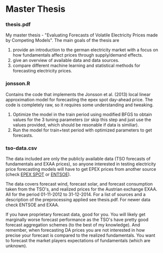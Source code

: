 # Master Thesis

### thesis.pdf
My master thesis - "Evaluating Forecasts of Volatile Electricity Prices made by Competing Models". The main goals of the thesis are 

1. provide an introduction to the german electricity market with a focus on how fundamentals affect prices through supply/demand effects. 
2. give an overview of available data and data sources.
3. compare different machine learning and statistical methods for forecasting electricity prices.

### jonsson.R
Contains the code that implements the Jonsson et al. (2013) local linear approximation model for forecasting the epex spot day-ahead price. The code is completely raw, so it requires some understanding and tweaking. 

1. Optimize the model in the train period using modified BFGS to obtain values for the 3 tuning parameters (or skip this step and just use the values provided, which should be resonable if data is similiar). 
2. Run the model for train+test period with optimized parameters to get forecasts.

### tso-data.csv
The data included are only the publicly available data (TSO forecasts of fundamentals and EXAA prices), so anyone interested in testing electricity price forecasting models will have to get EPEX prices from another source (check [EPEX SPOT](http://www.epexspot.com) or [ENTSOE](http://transparency.entsoe.eu)).

The data covers forecast wind, forecast solar, and forecast consumption taken from the TSO's, and realized prices for the Austrian exchange EXAA. All for the period 01-11-2012 to 31-12-2014. For a list of sources and a description of the preprocessing applied see thesis.pdf. For newer data check ENTSOE and EXAA.

If you have proprietary forecast data, good for you. You will likely get marginally worse forecast performance as the TSO's have pretty good forecast aggregation schemes (to the best of my knowledge). And remember, when forecasting DA prices you are not interested in how precise your forecast is compared to the realized fundamentals. You want to forecast the market players expectations of fundamentals (which are unknown).
